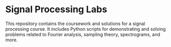 # Signal Processing Labs

This repository contains the coursework and solutions for a signal processing course. It includes Python scripts for demonstrating and solving problems related to Fourier analysis, sampling theory, spectrograms, and more.
